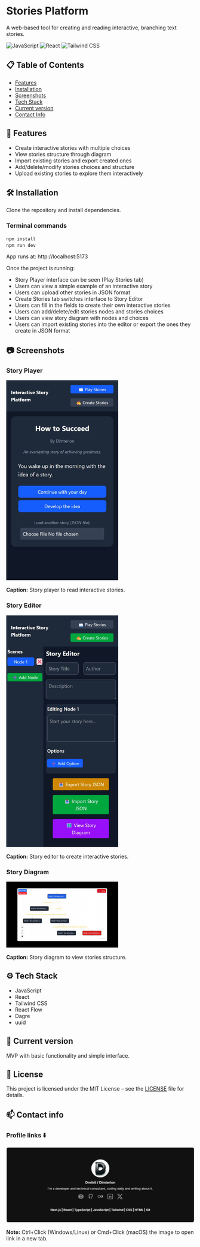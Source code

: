 # Stories Platform

A web-based tool for creating and reading interactive, branching text stories.

![JavaScript](https://img.shields.io/badge/JavaScript-F7DF1E?style=for-the-badge&logo=javascript&logoColor=black) ![React](https://img.shields.io/badge/React-61DAFB?style=for-the-badge&logo=react&logoColor=black) ![Tailwind CSS](https://img.shields.io/badge/Tailwind_CSS-38B2AC?style=for-the-badge&logo=tailwind-css&logoColor=white)

## 📋 Table of Contents

- [Features](#features)
- [Installation](#installation)
- [Screenshots](#screenshots)
- [Tech Stack](#tech-stack)
- [Current version](#current-version)
- [Contact Info](#contact-info)

## <a id="features"></a>📌 Features

- Create interactive stories with multiple choices
- View stories structure through diagram
- Import existing stories and export created ones
- Add/delete/modify stories choices and structure
- Upload existing stories to explore them interactively

## <a id="installation"></a>🛠️ Installation

Clone the repository and install dependencies.

### Terminal commands

```bash
npm install
npm run dev
```

App runs at: http://localhost:5173

Once the project is running:

- Story Player interface can be seen (Play Stories tab)
- Users can view a simple example of an interactive story
- Users can upload other stories in JSON format
- Create Stories tab switches interface to Story Editor
- Users can fill in the fields to create their own interactive stories
- Users can add/delete/edit stories nodes and stories choices
- Users can view story diagram with nodes and choices
- Users can import existing stories into the editor or export the ones they create in JSON format

## <a id="screenshots"></a>📷 Screenshots

### Story Player

<img src="./public/screenshots/story-player-view.jpg" alt="Story player interface" width="300" />

**Caption:** Story player to read interactive stories.

### Story Editor

<img src="./public/screenshots/story-editor-view.jpg" alt="Story editor interface" width="300" />

**Caption:** Story editor to create interactive stories.

### Story Diagram

<img src="./public/screenshots/story-diagram-view.jpg" alt="Story diagram interface" width="300" />

**Caption:** Story diagram to view stories structure.

## <a id="tech-stack"></a>⚙️ Tech Stack

- JavaScript
- React
- Tailwind CSS
- React Flow
- Dagre
- uuid

## <a id="current-version"></a>🚀 Current version

MVP with basic functionality and simple interface.

## 📄 License

This project is licensed under the MIT License – see the [LICENSE](LICENSE) file for details.

## <a id="contact-info"></a>📫 Contact info

### Profile links ⬇️

<a href="https://linktr.ee/dimterion">
  <img src="https://raw.githubusercontent.com/Dimterion/Dimterion/1521172f216f8f90db6b3b986c1cbb19994847eb/images/bio_link_image.svg" alt="Dimterion profile links image" />
</a>

**Note:** Ctrl+Click (Windows/Linux) or Cmd+Click (macOS) the image to open link in a new tab.
